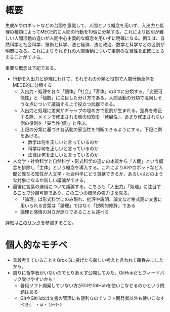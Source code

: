 # 概要

生成AIやロボットなどの台頭を意識して、人間という概念を用いず、入出力と処理の種類によってMECE的に人間の行動を10個に分類する。これにより区別が難しい人間活動の違いが人間中心主義的な概念を用いずに明確になる。例えば、自然科学と社会科学、技術と科学、法と経済、法と政治、数学と科学などの区別が明瞭になる。これによりそれぞれの人間活動について事例の妥当性を正確にとらえることができる。

重要な概念は下記である。
- 行動を入出力と処理にわけて、それぞれの分類と役割で人間行動全体をMECE的に分類する
  - 入出力・処理を各々「個体」「社会」「客体」の3つに分類する。「変更可能性」と「個数」に注目した分け方である。人間活動の分類で混同しそうな点について議論する上で役立つ武器である。
  - 入出力と処理に差異がギャップの埋め方で役割が生まれる。差異を修正する際、メインで修正される側の役割を「発展性」、あまり修正されない側の役割を「妥当性(仮)」と呼ぶ。
  - 上記の分類に基づき各活動の妥当性を判断できるようにする。下記に例をあげる。
    - 数学は何を正しいと言っているのか
    - 科学は何を正しいと言っているのか
    - 法律は何を正しいと言っているのか
- 人文学・社会科学と自然科学・形式科学の違いの本質から「人間」という概念を排除し「主体」という概念を導入する。これによりAIやロボットなど人間と異なる知性が人文学・社会科学にどう貢献できるか、あるいはどのような対象になるか新しい議論ができる。
- 最後に言葉の運用について議論する。こちらも「入出力」「処理」に注目することで分類可能であり、この二つの概念の強力さを見る。
    - 「論理」は形式科学にのみ現れ、批評や説明、論文など格式高い文書に用いられる言葉は「論理」ではなく「説明的修辞」である
    - 論理と感情の対立が誤りであることも述べる

詳細は[このリンク](https://github.com/ko-ichimo-ri/poem/blob/main/human_behavior/essay.md)を参照すること。

# 個人的なモチベ

- 普段考えていることをGrok 3に投げたら新しい考えと言われて鵜呑みにしたから。
- 周りに哲学者がいないのでとりあえず公開してみた。GitHubだとフィードバック受けやすいかも！
  - 普段ソフト開発していない方がGitやGitHubを使いこなせるのかという問題はある
  - GitやGitHubは文書の管理にも便利なのでソフト開発者以外も使いこなすべき(｀・ω・´)ｼｬｷｰﾝ
